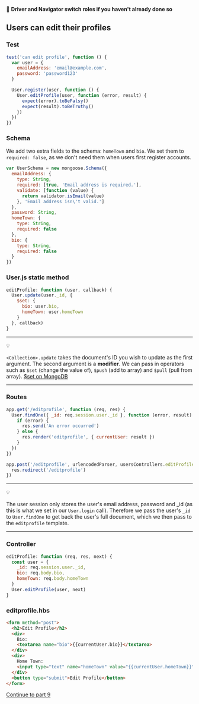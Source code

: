 :twisted_rightwards_arrows: **Driver and Navigator switch roles if you haven't already done so**

## Users can edit their profiles

### Test

```js
test('can edit profile', function () {
  var user = {
    emailAddress: 'email@example.com',
    password: 'password123'
  }

  User.register(user, function () {
    User.editProfile(user, function (error, result) {
      expect(error).toBeFalsy()
      expect(result).toBeTruthy()
    })
  })
})
```

### Schema

We add two extra fields to the schema: `homeTown` and `bio`. We set them to `required: false`, as we don't need them when users first register accounts.

```js
var UserSchema = new mongoose.Schema({
  emailAddress: {
    type: String,
    required: [true, 'Email address is required.'],
    validate: [function (value) {
      return validator.isEmail(value)
    }, 'Email address isn\'t valid.']
  },
  password: String,
  homeTown: {
    type: String,
    required: false
  },
  bio: {
    type: String,
    required: false
  }
})
```

### User.js static method

```js
editProfile: function (user, callback) {
  User.update(user._id, {
    $set: {
      bio: user.bio,
      homeTown: user.homeTown
    }
  }, callback)
}
```

***
:bulb:

`<Collection>.update` takes the document's ID you wish to update as the first argument. The second argument is a **modifier**. We can pass in operators such as `$set` (change the value of), `$push` (add to array) and `$pull` (pull from array). [$set on MongoDB](https://docs.mongodb.com/manual/reference/operator/update/set/)
***

### Routes

```js
app.get('/editprofile', function (req, res) {
  User.findOne({ _id: req.session.user._id }, function (error, result) {
    if (error) {
      res.send('An error occurred')
    } else {
      res.render('editprofile', { currentUser: result })
    }
  })
})

app.post('/editprofile', urlencodedParser, usersControllers.editProfile, function (req, res) {
  res.redirect('/editprofile')
})
```

***
:bulb:

The user session only stores the user's email address, password and _id (as this is what we set in our `User.login` call). Therefore we pass the user's `_id` to `User.findOne` to get back the user's full document, which we then pass to the `editprofile` template.
***

### Controller

```js
editProfile: function (req, res, next) {
  const user = {
    _id: req.session.user._id,
    bio: req.body.bio,
    homeTown: req.body.homeTown
  }
  User.editProfile(user, next)
}
```

### editprofile.hbs

```html
<form method="post">
  <h2>Edit Profile</h2>
  <div>
    Bio:
    <textarea name="bio">{{currentUser.bio}}</textarea>
  </div>
  <div>
    Home Town:
    <input type="text" name="homeTown" value="{{currentUser.homeTown}}">
  </div>
  <button type="submit">Edit Profile</button>
</form>
```

[Continue to part 9](lesson1_part9.md)